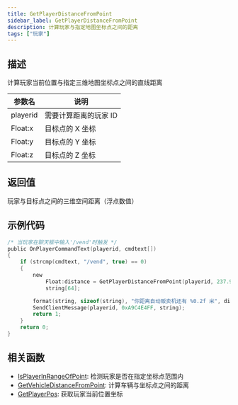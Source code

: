 ```yaml
---
title: GetPlayerDistanceFromPoint
sidebar_label: GetPlayerDistanceFromPoint
description: 计算玩家与指定地图坐标点之间的距离
tags: ["玩家"]
---
```


## 描述

计算玩家当前位置与指定三维地图坐标点之间的直线距离

| 参数名   | 说明                  |
| -------- | --------------------- |
| playerid | 需要计算距离的玩家 ID |
| Float:x  | 目标点的 X 坐标       |
| Float:y  | 目标点的 Y 坐标       |
| Float:z  | 目标点的 Z 坐标       |

## 返回值

玩家与目标点之间的三维空间距离（浮点数值）

## 示例代码

```c
/* 当玩家在聊天框中输入'/vend'时触发 */
public OnPlayerCommandText(playerid, cmdtext[])
{
    if (strcmp(cmdtext, "/vend", true) == 0)
    {
        new
            Float:distance = GetPlayerDistanceFromPoint(playerid, 237.9, 115.6, 1010.2),
            string[64];

        format(string, sizeof(string), "你距离自动贩卖机还有 %0.2f 米", distance);
        SendClientMessage(playerid, 0xA9C4E4FF, string);
        return 1;
    }
    return 0;
}
```

## 相关函数

- [IsPlayerInRangeOfPoint](IsPlayerInRangeOfPoint): 检测玩家是否在指定坐标点范围内
- [GetVehicleDistanceFromPoint](GetVehicleDistanceFromPoint): 计算车辆与坐标点之间的距离
- [GetPlayerPos](GetPlayerPos): 获取玩家当前位置坐标
